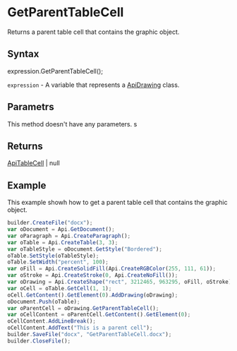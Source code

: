 # GetParentTableCell

Returns a parent table cell that contains the graphic object.

## Syntax

expression.GetParentTableCell();

`expression` - A variable that represents a [ApiDrawing](../ApiDrawing.md) class.

## Parametrs

This method doesn't have any parameters.
s
## Returns

[ApiTableCell](../../ApiTableCell/ApiTableCell.md) &#124; null

## Example

This example showh how to get a parent table cell that contains the graphic object.

```javascript
builder.CreateFile("docx");
var oDocument = Api.GetDocument();
var oParagraph = Api.CreateParagraph();
var oTable = Api.CreateTable(3, 3);
var oTableStyle = oDocument.GetStyle("Bordered");
oTable.SetStyle(oTableStyle);
oTable.SetWidth("percent", 100);
var oFill = Api.CreateSolidFill(Api.CreateRGBColor(255, 111, 61));
var oStroke = Api.CreateStroke(0, Api.CreateNoFill());
var oDrawing = Api.CreateShape("rect", 3212465, 963295, oFill, oStroke);
var oCell = oTable.GetCell(1, 1);
oCell.GetContent().GetElement(0).AddDrawing(oDrawing);
oDocument.Push(oTable);
var oParentCell = oDrawing.GetParentTableCell();
var oCellContent = oParentCell.GetContent().GetElement(0);
oCellContent.AddLineBreak();
oCellContent.AddText("This is a parent cell");
builder.SaveFile("docx", "GetParentTableCell.docx");
builder.CloseFile();
```